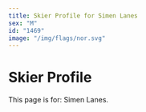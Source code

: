 ```yaml
---
title: Skier Profile for Simen Lanes
sex: "M"
id: "1469"
image: "/img/flags/nor.svg" 
---
```


# Skier Profile

This page is for: Simen Lanes.
    
